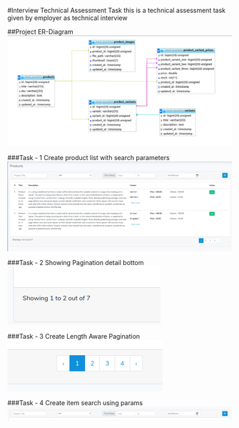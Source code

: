 #Interview Technical Assessment Task
this is a technical assessment task given by employer as technical interview

##Project ER-Diagram
![Project ER-Diagram](project-erd.png)

###Task - 1
Create product list with search parameters
![Product List](task-1.png)

###Task - 2
Showing Pagination detail bottom
![Pagination Detail](task-2.png)

###Task - 3
Create Length Aware Pagination
![Pagination](task-3.png)

###Task - 4
Create item search using params
![Pagination](task-4.png)

